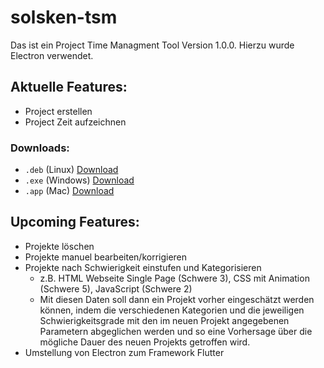 # solsken-tsm

Das ist ein Project Time Managment Tool Version 1.0.0.
Hierzu wurde Electron verwendet.

## Aktuelle Features:

- Project erstellen
- Project Zeit aufzeichnen

### Downloads:

- `.deb` (Linux) [Download](https://drive.google.com/file/d/1jemIs2bfR6jS-ekgNAjRnQVZpYN6RNbl/view?usp=sharing)
- `.exe` (Windows) [Download](https://drive.google.com/drive/folders/1Ho8ZFlRfzTODGagLxKPBAfUr92pGaEQL?usp=sharing)
- `.app` (Mac) [Download](https://drive.google.com/drive/folders/1x8qywdYipgAqQY9tMe-285216SYlo_nN?usp=sharing)

## Upcoming Features:

- Projekte löschen
- Projekte manuel bearbeiten/korrigieren
- Projekte nach Schwierigkeit einstufen und Kategorisieren
  - z.B. HTML Webseite Single Page (Schwere 3), CSS mit Animation (Schwere 5), JavaScript (Schwere 2)
  - Mit diesen Daten soll dann ein Projekt vorher eingeschätzt werden können, indem die verschiedenen Kategorien und die jeweiligen Schwierigkeitsgrade mit den im neuen Projekt angegebenen Parametern abgeglichen werden und so eine Vorhersage über die mögliche Dauer des neuen Projekts getroffen wird.
- Umstellung von Electron zum Framework Flutter
